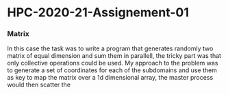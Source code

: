 # HPC-2020-21-Assignement-01

### Matrix
In this case the task was to write a program that generates randomly two matrix of equal dimension and sum them in parallell, the tricky part was that only collective operations could be used. My approach to the problem was to generate a set of coordinates for each of the subdomains and use them as key to map the matrix over a 1d dimensional array, the master process would then scatter the
